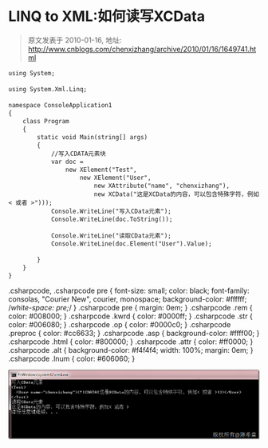 # LINQ to XML:如何读写XCData 
> 原文发表于 2010-01-16, 地址: http://www.cnblogs.com/chenxizhang/archive/2010/01/16/1649741.html 



```
using System;

using System.Xml.Linq;

namespace ConsoleApplication1
{
    class Program
    {
        static void Main(string[] args)
        {
            //写入CDATA元素块
            var doc = 
                new XElement("Test",
                    new XElement("User",
                        new XAttribute("name", "chenxizhang"),
                        new XCData("这是XCData的内容，可以包含特殊字符，例如< 或者 >")));
            Console.WriteLine("写入CData元素");
            Console.WriteLine(doc.ToString());

            Console.WriteLine("读取CData元素");
            Console.WriteLine(doc.Element("User").Value);

        }
    }
}

```


.csharpcode, .csharpcode pre
{
 font-size: small;
 color: black;
 font-family: consolas, "Courier New", courier, monospace;
 background-color: #ffffff;
 /*white-space: pre;*/
}
.csharpcode pre { margin: 0em; }
.csharpcode .rem { color: #008000; }
.csharpcode .kwrd { color: #0000ff; }
.csharpcode .str { color: #006080; }
.csharpcode .op { color: #0000c0; }
.csharpcode .preproc { color: #cc6633; }
.csharpcode .asp { background-color: #ffff00; }
.csharpcode .html { color: #800000; }
.csharpcode .attr { color: #ff0000; }
.csharpcode .alt 
{
 background-color: #f4f4f4;
 width: 100%;
 margin: 0em;
}
.csharpcode .lnum { color: #606060; }




[![image](./images/1649741-image_thumb.png "image")](http://images.cnblogs.com/cnblogs_com/chenxizhang/WindowsLiveWriter/LINQtoXMLXCData_1319F/image_2.png)

